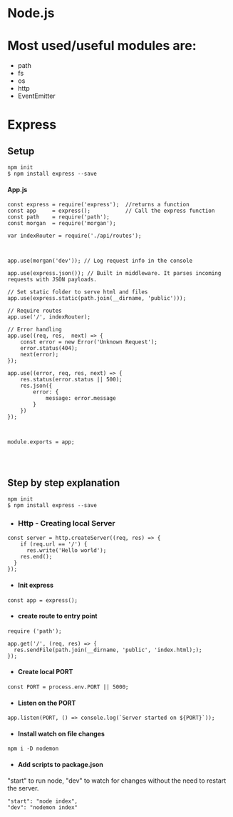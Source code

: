# Node.js

# Most used/useful modules are:
* path
* fs
* os
* http
* EventEmitter




# Express

## Setup
```
npm init
$ npm install express --save

```

#### App.js

```
const express = require('express');  //returns a function
const app     = express();           // Call the express function
const path    = require('path');
const morgan  = require('morgan');

var indexRouter = require('./api/routes');



app.use(morgan('dev')); // Log request info in the console

app.use(express.json()); // Built in middleware. It parses incoming requests with JSON payloads.

// Set static folder to serve html and files
app.use(express.static(path.join(__dirname, 'public')));

// Require routes
app.use('/', indexRouter);

// Error handling
app.use((req, res,  next) => {
	const error = new Error('Unknown Request');
	error.status(404);
	next(error);
});

app.use((error, req, res, next) => {
	res.status(error.status || 500);
	res.json({
		error: {
			message: error.message
		}
	})
});



module.exports = app;




```

## Step by step explanation

```
npm init
$ npm install express --save

```

* ### Http - Creating local Server

```
const server = http.createServer((req, res) => {
    if (req.url == '/') {
      res.write('Hello world');
    res.end();
  }
});

```

* #### Init express
```
const app = express();

```

* #### create route to entry point
```
require ('path');

app.get('/', (req, res) => {
  res.sendFile(path.join(__dirname, 'public', 'index.html););
});

```


* #### Create local PORT
```
const PORT = process.env.PORT || 5000;

```

* #### Listen on the PORT
```
app.listen(PORT, () => console.log(`Server started on ${PORT}`));

```

* #### Install watch on file changes
```
npm i -D nodemon
```

* #### Add scripts to package.json
"start" to run node, "dev" to watch for changes without the need to restart the server.
```
"start": "node index",
"dev": "nodemon index"

```
